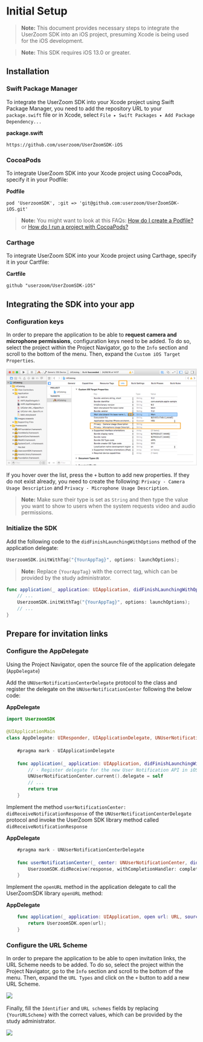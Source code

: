 # Initial Setup

> **Note:** This document provides necessary steps to integrate the UserZoom SDK into an iOS project, presuming Xcode is being used for the iOS development.

> **Note:** This SDK requires iOS 13.0 or greater.

## Installation

### Swift Package Manager

To integrate the UserZoom SDK into your Xcode project using Swift Package Manager, you need to add the repository URL to your `package.swift` file or in Xcode, select `File ▸ Swift Packages ▸ Add Package Dependency...`

**package.swift**
```
https://github.com/userzoom/UserZoomSDK-iOS
```

### CocoaPods

To integrate UserZoom SDK into your Xcode project using CocoaPods, specify it in your Podfile:

**Podfile**
```
pod 'UserzoomSDK', :git => 'git@github.com:userzoom/UserZoomSDK-iOS.git'
```

> **Note:** You might want to look at this FAQs: [How do I create a Podfile?](ios/sdk-ios-faq#how-do-i-create-a-podfile) 
or [How do I run a project with CocoaPods?](ios/sdk-ios-faq#how-do-i-run-a-project-with-cocoapods)

### Carthage

To integrate UserZoom SDK into your Xcode project using Carthage, specify it in your Cartfile:

**Cartfile**
```
github "userzoom/UserZoomSDK-iOS"
```

## Integrating the SDK into your app

### Configuration keys

In order to prepare the application to be able to **request camera and microphone permissions**, configuration keys need to be added. To do so, select the project within the Project Navigator, go to the `Info` section and scroll to the bottom of the menu. Then, expand the `Custom iOS Target Properties`.

![properties]

If you hover over the list, press the `+` button to add new properties. If they do not exist already, you need to create the following: `Privacy - Camera Usage Description` and `Privacy - Microphone Usage Description`. 
> **Note:** Make sure their type is set as `String` and then type the value you want to show to users when the system requests video and audio permissions.

### Initialize the SDK
Add the following code to the `didFinishLaunchingWithOptions` method of the application delegate:

``` swift
UserzoomSDK.initWithTag("{YourAppTag}", options: launchOptions);
```
> **Note:** Replace `{YourAppTag}` with the correct tag, which can be provided by the study administrator.

``` swift
func application(_ application: UIApplication, didFinishLaunchingWithOptions launchOptions: [UIApplicationLaunchOptionsKey: Any]?) -> Bool {
    // ...
    UserzoomSDK.initWithTag("{YourAppTag}", options: launchOptions);
    // ...
}
```

## Prepare for invitation links

### Configure the AppDelegate
Using the Project Navigator, open the source file of the application delegate (`AppDelegate`)  

Add the `UNUserNotificationCenterDelegate` protocol to the class and register the delegate on the `UNUserNotificationCenter` following the below code: 

**AppDelegate**
``` swift
import UserzoomSDK

@UIApplicationMain
class AppDelegate: UIResponder, UIApplicationDelegate, UNUserNotificationCenterDelegate {

    #pragma mark - UIApplicationDelegate

    func application(_ application: UIApplication, didFinishLaunchingWithOptions launchOptions: [UIApplicationLaunchOptionsKey: Any]?) -> Bool {
        // - Register delegate for the new User Notification API in iOS 10.0+
        UNUserNotificationCenter.current().delegate = self
        // ...   
        return true
    }
```

 Implement the method `userNotificationCenter: didReceiveNotificationResponse` of the `UNUserNotificationCenterDelegate` protocol and invoke the UserZoom SDK library method called `didReceiveNotificationResponse`

**AppDelegate**
``` swift
    #pragma mark - UNUserNotificationCenterDelegate

    func userNotificationCenter(_ center: UNUserNotificationCenter, didReceive response: UNNotificationResponse, withCompletionHandler completionHandler: @escaping () -> Void) {
        UserzoomSDK.didReceive(response, withCompletionHandler: completionHandler)
    }
```

 Implement the `openURL` method in the application delegate to call the UserZoomSDK library `openURL` method:

**AppDelegate**
``` swift
    func application(_ application: UIApplication, open url: URL, sourceApplication: String?, annotation: Any) -> Bool {
        return UserzoomSDK.open(url);
    }
```

### Configure the URL Scheme

In order to prepare the application to be able to open invitation links, the URL Scheme needs to be added. To do so, select the project within the Project Navigator, go to the `Info` section and scroll to the bottom of the menu. Then, expand the `URL Types` and click on the `+` button to add a new URL Scheme.

![][info]

Finally, fill the `Identifier` and `URL schemes` fields by replacing `{YourURLScheme}` with the correct values, which can be provided by the study administrator.

![][schemes]

[info]: ../img/ios-target-info.png
[schemes]: ../img/ios-target-url-scheme.png
[properties]: ../img/ios-target-properties.png